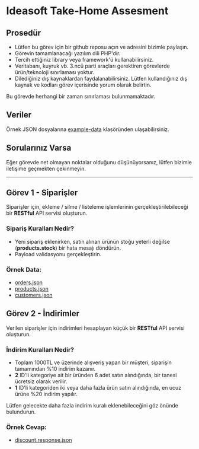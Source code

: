 # Ideasoft Take-Home Assesment

## Prosedür
- Lütfen bu görev için bir github reposu açın ve adresini bizimle paylaşın.
- Görevin tamamlanacağı yazılım dili PHP'dir.
- Tercih ettiğiniz library veya framework'ü kullanabilirsiniz.
- Veritabanı, kuyruk vb. 3.ncü parti araçları gerektiren görevlerde ürün/teknoloji sınırlaması yoktur.
- Dilediğiniz dış kaynaklardan faydalanabilirsiniz. Lütfen kullandığınız dış kaynak ve kodları görev içerisinde yorum olarak belirtin.

Bu görevde herhangi bir zaman sınırlaması bulunmamaktadır.

## Veriler
Örnek JSON dosyalarına [example-data](./example-data) klasöründen ulaşabilirsiniz.

## Sorularınız Varsa
Eğer görevde net olmayan noktalar olduğunu düşünüyorsanız, lütfen bizimle iletişime geçmekten çekinmeyin.

---

## Görev 1 - Siparişler
Siparişler için, ekleme / silme / listeleme işlemlerinin gerçekleştirilebileceği bir **RESTful** API servisi oluşturun.

### Sipariş Kuralları Nedir?
- Yeni sipariş eklenirken, satın alınan ürünün stoğu yeterli değilse (**products.stock**) bir hata mesajı döndürün.
- Payload validasyonu gerçekleştirin.

### Örnek Data:
- [orders.json](./example-data/orders.json)
- [products.json](./example-data/products.json)
- [customers.json](./example-data/customers.json)

## Görev 2 - İndirimler
Verilen siparişler için indirimleri hesaplayan küçük bir **RESTful** API servisi oluşturun.

### İndirim Kuralları Nedir?
- Toplam 1000TL ve üzerinde alışveriş yapan bir müşteri, siparişin tamamından %10 indirim kazanır.
- **2** ID'li kategoriye ait bir üründen 6 adet satın alındığında, bir tanesi ücretsiz olarak verilir.
- **1** ID'li kategoriden iki veya daha fazla ürün satın alındığında, en ucuz ürüne %20 indirim yapılır.

Lütfen gelecekte daha fazla indirim kuralı eklenebileceğini göz önünde bulundurun.

### Örnek Cevap:
- [discount.response.json](./example-data/discount.response.json)
